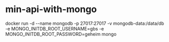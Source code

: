 # min-api-with-mongo

docker run -d --name mongodb -p 27017:27017 -v mongodb-data:/data/db -e MONGO_INITDB_ROOT_USERNAME=gbs -e MONGO_INITDB_ROOT_PASSWORD=geheim mongo